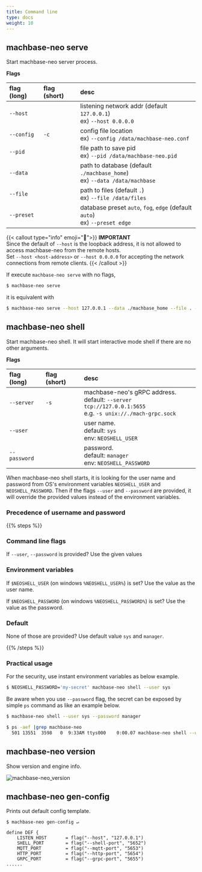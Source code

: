 ```yaml
---
title: Command line
type: docs
weight: 10
---
```


## machbase-neo serve

Start machbase-neo server process.

**Flags**
             
| flag (long)  | flag (short) | desc                                                                             |
|:-------------|:-------------|:-------------------------------------------------------------------------------- |
| `--host`     |              | listening network addr (default `127.0.0.1`) <br/> ex) `--host 0.0.0.0`          |
| `--config`   | `-c`         | config file location  <br/> ex) `--config /data/machbase-neo.conf`               |
| `--pid`      |              | file path to save pid <br/> ex) `--pid /data/machbase-neo.pid`                   |
| `--data`     |              | path to database (default `./machbase_home`) <br/> ex) `--data /data/machbase`   |
| `--file`     |              | path to files (default `.`)<br/> ex) `--file /data/files`                        |
| `--preset`   |              | database preset `auto`, `fog`, `edge` (default `auto`)<br/> ex) `--preset edge`  |

{{< callout type="info" emoji="📌">}}
**IMPORTANT**<br/>
Since the default of `--host` is the loopback address, it is not allowed to access machbase-neo from the remote hosts.
<br/>
Set `--host <host-address>` or `--host 0.0.0.0` for accepting the network connections from remote clients.
{{< /callout >}}

If execute `machbase-neo serve` with no flags,

```sh
$ machbase-neo serve
```

it is equivalent with

```sh
$ machbase-neo serve --host 127.0.0.1 --data ./machbase_home --file . --preset auto
```

## machbase-neo shell

Start machbase-neo shell. It will start interactive mode shell if there are no other arguments.

**Flags**

| flag (long)     | flag (short) | desc                                                      |
|:----------------|:-------------|:----------------------------------------------------------|
| `--server`      | `-s`         | machbase-neo's gRPC address. <br/> default: `--server tcp://127.0.0.1:5655` <br/> e.g. `-s unix://./mach-grpc.sock` |
| `--user`        |              | user name. <br/>default: `sys` <br/>env: `NEOSHELL_USER`            |
| `--password`    |              | password. <br/>default: `manager` <br/>env: `NEOSHELL_PASSWORD`     |

When machbase-neo shell starts, it is looking for the user name and password from OS's environment variables `NEOSHELL_USER` and `NEOSHELL_PASSWORD`. Then if the flags `--user` and `--password` are provided, it will override the provided values instead of the environment variables.

###  Precedence of username and password

{{% steps %}}

### Command line flags

If `--user`, `--password` is provided? Use the given values

### Environment variables

If `$NEOSHELL_USER` (on windows `%NEOSHELL_USER%`) is set? Use the value as the user name.

If `$NEOSHELL_PASSWORD` (on windows `%NEOSHELL_PASSWORD%`) is set? Use the value as the password.

### Default

None of those are provided? Use default value `sys` and `manager`.

{{% /steps %}}

### Practical usage

For the security, use instant environment variables as below example.

```sh
$ NEOSHELL_PASSWORD='my-secret' machbase-neo shell --user sys
```

Be aware when you use `--password` flag, the secret can be exposed by simple `ps` command as like an example below.

```sh
$ machbase-neo shell --user sys --password manager
```

```sh
$ ps -aef |grep machbase-neo
  501 13551  3598   0  9:33AM ttys000    0:00.07 machbase-neo shell --user sys --password manager
```

## machbase-neo version

Show version and engine info.

![machbase-neo_version](../img/machbase-neo-version.png)

## machbase-neo gen-config

Prints out default config template.

```
$ machbase-neo gen-config ↵

define DEF {
    LISTEN_HOST       = flag("--host", "127.0.0.1")
    SHELL_PORT        = flag("--shell-port", "5652")
    MQTT_PORT         = flag("--mqtt-port", "5653")
    HTTP_PORT         = flag("--http-port", "5654")
    GRPC_PORT         = flag("--grpc-port", "5655")
......
```
